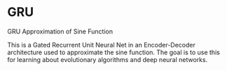 # GRU
GRU Approximation of Sine Function

This is a Gated Recurrent Unit Neural Net in an Encoder-Decoder architecture used to approximate the sine function.  The goal is to use this for learning about evolutionary algorithms and deep neural networks. 

